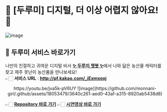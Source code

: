 # 🦢 [두루미] 디지털, 더 이상 어렵지 않아요! 🦢
![image](https://github.com/monnani-girl/.github/assets/18053479/606dc5d7-7d67-4d27-8edb-ce459fac121e)
<br/>

## 🥕 두루미 서비스 바로가기
나만의 친절하고 귀여운 디지털 비서 
[**✨ 두루미 챗봇 ✨**](http://pf.kakao.com/_iExmxoxj)에서 나와 닮은 농산물 캐릭터를 찾고 제주 못난이 농산품을 만나보세요!   
👉🏻 **서비스 URL** : **http://pf.kakao.com/_iExmxoxj**   
<div align='center'>
  https://youtu.be/jva5k-pV6UY
![image](https://github.com/monnani-girl/.github/assets/18053479/3640c261-aed0-43af-a315-8920ab5438d8)
</div>
  
👉🏻 [**Repository 바로 가기**](https://github.com/duruminus/durumi_service) 
👉🏻 [**시연영상 바로 가기**](https://youtu.be/jva5k-pV6UY) 

